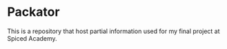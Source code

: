 # Packator

This is a repository that host partial information used for my final project at Spiced Academy. 
